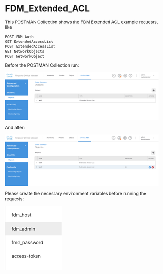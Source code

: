 # FDM_Extended_ACL

This POSTMAN Collection shows the FDM Extended ACL example requests, like 
```
POST FDM Auth
GET ExtendedAccessList
POST ExtendedAccessList
GET NetworkObjects
POST NetworkObject
```

Before the POSTMAN Collection run:

![Before](before.jpg)

And after: 

![After](after.jpg)

Please create the necessary environment variables before running the requests:

![Environment](env.jpg)
